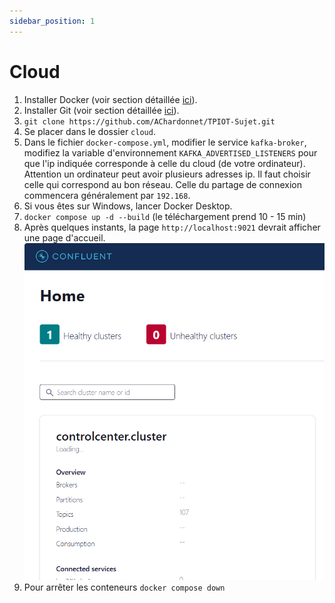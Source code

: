 ```yaml
---
sidebar_position: 1
---
```


# Cloud
1. Installer Docker (voir section détaillée [ici](../../installation/docker)).
2. Installer Git (voir section détaillée [ici](../../installation/git)).
3. `git clone https://github.com/AChardonnet/TPIOT-Sujet.git`
4. Se placer dans le dossier `cloud`.
5. Dans le fichier `docker-compose.yml`, modifier le service `kafka-broker`, modifiez la variable d'environnement `KAFKA_ADVERTISED_LISTENERS` pour que l'ip indiquée corresponde à celle du cloud (de votre ordinateur). Attention un ordinateur peut avoir plusieurs adresses ip. Il faut choisir celle qui correspond au bon réseau. Celle du partage de connexion commencera généralement par `192.168`.
6. Si vous êtes sur Windows, lancer Docker Desktop.
7.  `docker compose up -d --build` (le téléchargement prend 10 - 15 min)
8. Après quelques instants, la page `http://localhost:9021` devrait afficher une page d'accueil. ![page d'accueil kafka control center](../../assets/home_control_center.png)
9. Pour arrêter les conteneurs `docker compose down`